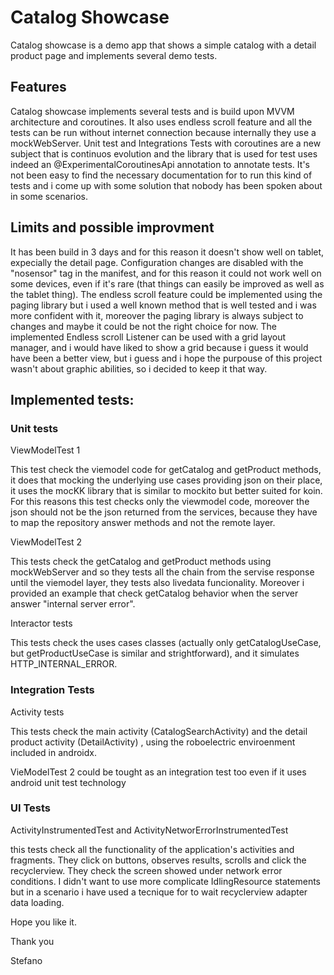 # Catalog Showcase

Catalog showcase is a demo app that shows a simple catalog with a detail product page and implements several demo tests.

## Features
Catalog showcase implements several tests and is build upon MVVM architecture and coroutines.
It also uses endless scroll feature and all the tests can be run without internet connection because internally they use a mockWebServer.
Unit test and Integrations Tests with coroutines are a new subject that is continuos evolution and the library that is used for test uses indeed an @ExperimentalCoroutinesApi annotation to annotate tests. It's not been easy to find the necessary documentation for to run this kind of tests and i come up with some solution that nobody has been spoken about in some scenarios.

## Limits and possible improvment
It has been build in 3 days and for this reason it doesn't show well on tablet, expecially the detail page.
Configuration changes are disabled with the "nosensor" tag in the manifest, and for this reason it could not work well on some devices, even if it's rare (that things can easily be improved as well as the tablet thing).
The endless scroll feature could be implemented using the paging library but i used a well known method that is well tested and i was more confident with it, moreover the paging library is always subject to changes and maybe it could be not the right choice for now.
The implemented Endless scroll Listener can be used with a grid layout manager, and i would have liked to show a grid because i guess it would have been a better view, but i guess and i hope the purpouse of this project wasn't about graphic abilities, so i decided to keep it that way.

## Implemented tests:

### Unit tests

ViewModelTest 1 

This test check the viemodel code for getCatalog and getProduct methods, it does that mocking the underlying use cases providing json on their place, it uses the mocKK library that is similar to mockito but better suited for koin.
For this reasons this test checks only the viewmodel code, moreover the json should not be the json returned from the services, because they have to map the repository answer methods and not the remote layer.

ViewModelTest 2 

This tests check the getCatalog and getProduct methods using mockWebServer and so they tests all the chain from the servise response until the viemodel layer, they tests also livedata funcionality. Moreover i provided an example that check getCatalog behavior when the server answer "internal server error".

Interactor tests 

This tests check the uses cases classes (actually only getCatalogUseCase, but getProductUseCase is similar and strightforward), and it simulates HTTP_INTERNAL_ERROR.

### Integration Tests

Activity tests 

This tests check the main activity (CatalogSearchActivity) and the detail product activity (DetailActivity) , using the roboelectric enviroenment included in androidx.

VieModelTest 2 could be tought as an integration test too even if it uses android unit test technology

### UI Tests

ActivityInstrumentedTest and ActivityNetworErrorInstrumentedTest

this tests check all the functionality of the application's activities and fragments. They click on buttons, observes results, scrolls and click the recyclerview. They check the screen showed under network error conditions. I didn't want to use more complicate IdlingResource statements but in a scenario i have used a tecnique for to wait recyclerview adapter data loading.

Hope you like it.

Thank you

Stefano


 
















